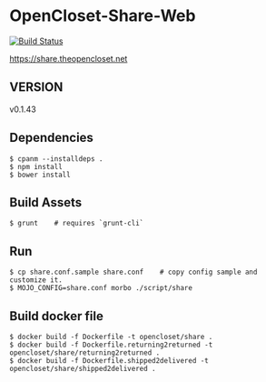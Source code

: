 # OpenCloset-Share-Web #

[![Build Status](https://travis-ci.org/opencloset/monitor.svg?branch=v0.1.43)](https://travis-ci.org/opencloset/OpenCloset-Share-Web)

https://share.theopencloset.net

## VERSION ##

v0.1.43

## Dependencies ##

    $ cpanm --installdeps .
    $ npm install
    $ bower install

## Build Assets ##

    $ grunt    # requires `grunt-cli`

## Run ##

    $ cp share.conf.sample share.conf    # copy config sample and customize it.
    $ MOJO_CONFIG=share.conf morbo ./script/share

## Build docker file ##

    $ docker build -f Dockerfile -t opencloset/share .
    $ docker build -f Dockerfile.returning2returned -t opencloset/share/returning2returned .
    $ docker build -f Dockerfile.shipped2delivered -t opencloset/share/shipped2delivered .
